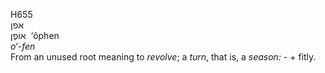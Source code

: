 <body>
  <p>H655<br>  אפן  <br> אוֹפֶן  ‎  ‘ôphen  <br><i>o‘-fen </i><br>From an unused root meaning to <i>revolve</i>; a <i>turn</i>, that is, a <i>season: - </i> + fitly.<br></p>
 </body>
